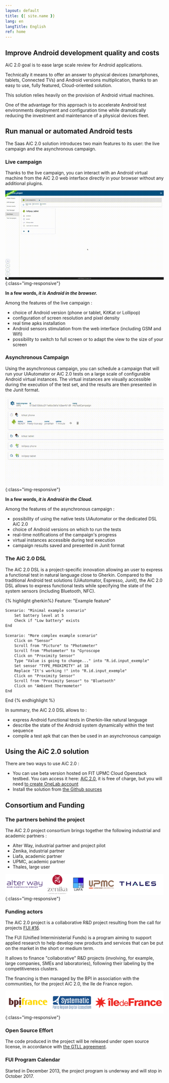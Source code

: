 ```yaml
---
layout: default
title: {{ site.name }}
lang: en
langTitle: English
ref: home
---
```


## Improve Android development quality and costs 

AiC 2.0 goal is to ease large scale review for Android applications. 

Technically it means to offer an answer to physical devices (smartphones, tablets, Connected TVs) and Android versions multiplication, thanks to an easy to use, fully featured, Cloud-oriented solution. 

This solution relies heavily on the provision of Android virtual machines.

One of the advantage for this approach is to accelerate Android test environments deployment and configuration time while dramatically reducing the investment and maintenance of a physical devices fleet.

## Run manual or automated Android tests

The Saas AiC 2.0 solution introduces two main features to its user: the live campaign and the asynchronous campaign.

### Live campaign

Thanks to the live campaign, you can interact with an Android virtual machine from the AiC 2.0 web interface directly in your browser without any additional plugins.

![AiC Live Campaign](/img/AiC_live_campaign_640.gif){:class="img-responsive"}

__In a few words, _it is Android in the browser.___


Among the features of the live campaign :

- choice of Android version (phone or tablet, KitKat or Lollipop)
- configuration of screen resolution and pixel density
- real time apks installation
- Android sensors stimulation from the web interface (including GSM and Wifi)
- possibility to switch to full screen or to adapt the view to the size of your screen

### Asynchronous Campaign

Using the asynchronous campaign, you can schedule a campaign that will run your UiAutomator or AiC 2.0 tests on a large scale of configurable Android virtual instances. The virtual instances are visually accessible during the execution of the test set, and the results are then presented in the Junit format.

![AiC Async Campaign](/img/AiC_async_campaign_640.gif){:class="img-responsive"}

__In a few words, _it is Android in the Cloud.___


Among the features of the asynchronous campaign :

- possibility of using the native tests UiAutomator or the dedicated DSL AiC 2.0
- choice of Android versions on which to run the tests
- real-time notifications of the campaign's progress
- virtual instances accessible during test execution
- campaign results saved and presented in Junit format


### The AiC 2.0 DSL
The AiC 2.0 DSL is a project-specific innovation allowing an user to express a functional test in natural language close to Gherkin. Compared to the traditional Android test solutions (UiAutomator, Espresso, Junit), the AiC 2.0 DSL allows to express functional tests while specifying the state of the system sensors (including Bluetooth, NFC).

{% highlight gherkin%}
Feature: "Example feature"

    Scenario: "Minimal example scenario"
        Set battery level at 5
        Check if "Low battery" exists
    End

    Scenario: "More complex example scenario"
        Click on “Sensor”
        Scroll from "Picture" to "Photometer"
        Scroll from "Photometer" to "Gyroscope
        Click on "Proximity Sensor"
        Type "Value is going to change..." into "R.id.input_exemple"
        Set sensor "TYPE_PROXIMITY" at 18
        Replace "It's working !" into "R.id.input_exemple"
        Click on "Proximity Sensor"
        Scroll from "Proximity Sensor" to "Bluetooth"
        Click on "Ambient Thermometer"
    End

End
{% endhighlight %}


In summary, the AiC 2.0 DSL allows to :

- express Android functional tests in  Gherkin-like natural language
- describe the state of the Android system dynamically within the test sequence
- compile a test apk that can then be used in an asynchronous campaign


## Using the AiC 2.0 solution

There are two ways to use AiC 2.0 :
- You can use beta version hosted on FIT UPMC Cloud Openstack testbed. You can access it here:  [AiC 2.0](https://aic.onelab.eu), it is free of charge, but you will need [to create OneLab account](https://portal.onelab.eu/register)
- Install the solution from [the Github sources](https://github.com/AiC-Project)


## Consortium and Funding

### The partners behind the project
The AiC 2.0 project consortium brings together the following industrial and academic partners :

- Alter Way, industrial partner and project pilot
- Zenika, industrial partner
- Liafa, academic partner
- UPMC, academic partner
- Thales, large user

![AiC Partners Logo](/img/AiC_partners_logo.png){:class="img-responsive"}


### Funding actors
The AiC 2.0 project is a collaborative R&D project resulting from the call for projects [FUI #16](http://www.systematic-paris-region.org/fr/actualites/le-16e-appel-a-projets-fui-retient-12-projets-labellises-par-systematic-paris-region).

The FUI (Unified Interministerial Funds) is a program aiming to support applied research to help develop new products and services that can be put on the market in the short or medium term.


It allows to finance "collaborative" R&D projects (involving, for example, large companies, SMEs and laboratories), following their labeling by the competitiveness clusters.

The financing is then managed by the BPI in association with the communities, for the project AiC 2.0, the Ile de France region.

![AiC Financial Logo](/img/AiC_financial_logo.png){:class="img-responsive"}


### Open Source Effort
The code produced in the project will be released under open source license, in accordance with [the GTLL agreement](http://www.systematic-paris-region.org/fr/logiciel-libre/propos/charte).

### FUI Program Calendar
Started in December 2013, the project program is underway and will stop in October 2017.
